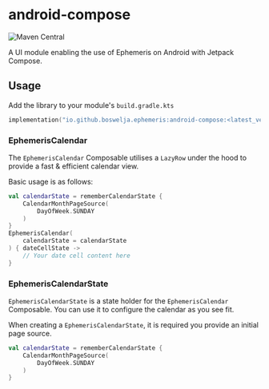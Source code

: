 # android-compose

![Maven Central](https://img.shields.io/maven-central/v/io.github.boswelja.ephemeris/android-compose)

A UI module enabling the use of Ephemeris on Android with Jetpack Compose.

## Usage

Add the library to your module's `build.gradle.kts`

```kotlin
implementation("io.github.boswelja.ephemeris:android-compose:<latest_version>")
```

### EphemerisCalendar

The `EphemerisCalendar` Composable utilises a `LazyRow` under the hood to provide a fast & efficient calendar view.

Basic usage is as follows:

```kotlin
val calendarState = rememberCalendarState {
    CalendarMonthPageSource(
        DayOfWeek.SUNDAY
    )
}
EphemerisCalendar(
    calendarState = calendarState
) { dateCellState ->
    // Your date cell content here
}
```

### EphemerisCalendarState

`EphemerisCalendarState` is a state holder for the `EphemerisCalendar` Composable. You can use it to configure the calendar as you see fit.

When creating a `EphemerisCalendarState`, it is required you provide an initial page source.

```kotlin
val calendarState = rememberCalendarState {
    CalendarMonthPageSource(
        DayOfWeek.SUNDAY
    )
}
```
